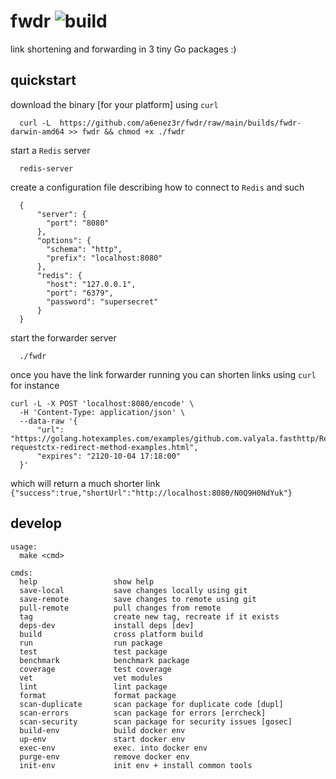 # fwdr ![build](https://github.com/a6enez3r/fwdr/workflows/build/badge.svg?branch=main)

link shortening and forwarding in 3 tiny Go packages :)

## quickstart
download the binary [for your platform] using `curl`
```
  curl -L  https://github.com/a6enez3r/fwdr/raw/main/builds/fwdr-darwin-amd64 >> fwdr && chmod +x ./fwdr
```

start a `Redis` server

```
  redis-server
```

create a configuration file describing how to connect to `Redis` and such
```
  {
      "server": {
        "port": "8080"
      },
      "options": {
        "schema": "http",
        "prefix": "localhost:8080"
      },
      "redis": {
        "host": "127.0.0.1",
        "port": "6379",
        "password": "supersecret"
      }
  }
```

start the forwarder server
```
  ./fwdr
```
once you have the link forwarder running you can shorten links using `curl` for instance

```
curl -L -X POST 'localhost:8080/encode' \
  -H 'Content-Type: application/json' \
  --data-raw '{
      "url": "https://golang.hotexamples.com/examples/github.com.valyala.fasthttp/RequestCtx/Redirect/golang-requestctx-redirect-method-examples.html",
      "expires": "2120-10-04 17:18:00"
  }'
```
which will return a much shorter link `{"success":true,"shortUrl":"http://localhost:8080/N0Q9H0NdYuk"}`

## develop
```
usage:
  make <cmd>

cmds:
  help                 show help
  save-local           save changes locally using git
  save-remote          save changes to remote using git
  pull-remote          pull changes from remote
  tag                  create new tag, recreate if it exists
  deps-dev             install deps [dev]
  build                cross platform build
  run                  run package
  test                 test package
  benchmark            benchmark package
  coverage             test coverage
  vet                  vet modules
  lint                 lint package
  format               format package
  scan-duplicate       scan package for duplicate code [dupl]
  scan-errors          scan package for errors [errcheck]
  scan-security        scan package for security issues [gosec]
  build-env            build docker env
  up-env               start docker env
  exec-env             exec. into docker env
  purge-env            remove docker env
  init-env             init env + install common tools
```
